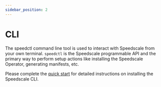 ```yaml
---
sidebar_position: 2
---
```


# CLI

The speedctl command line tool is used to interact with Speedscale from your own terminal. `speedctl` is the Speedscale
programmable API and the primary way to perform setup actions like installing the Speedscale Operator, generating manifests, etc.

Please complete the [quick start](../../quick-start.md) for detailed instructions on installing the Speedscale CLI.
